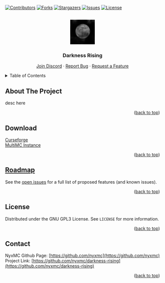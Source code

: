 <a name="readme-top"></a>

<!-- PROJECT SHIELDS -->
<!--
*** I'm using markdown "reference style" links for readability.
*** Reference links are enclosed in brackets [ ] instead of parentheses ( ).
*** See the bottom of this document for the declaration of the reference variables
*** for contributors-url, forks-url, etc. This is an optional, concise syntax you may use.
*** https://www.markdownguide.org/basic-syntax/#reference-style-links
-->
[![Contributors][contributors-shield]][contributors-url]
[![Forks][forks-shield]][forks-url]
[![Stargazers][stars-shield]][stars-url]
[![Issues][issues-shield]][issues-url]
[![License][license-shield]][license-url]



<!-- PROJECT LOGO -->
<br />
<div align="center">
  <a href="https://github.com/nyxmc/darkness-rising">
    <img src="icon.png" alt="Logo" width="80" height="80">
  </a>

<h3 align="center">Darkness Rising</h3>

  <p align="center">
    <a href="https://discord.gg/A7yWRPrwKT">Join Discord</a>
    ·
    <a href="https://github.com/nyxmc/darkness-rising/issues">Report Bug</a>
    ·
    <a href="https://github.com/nyxmc/darkness-rising/issues">Request a Feature</a>
  </p>
</div>



<!-- TABLE OF CONTENTS -->
<details>
  <summary>Table of Contents</summary>
  <ol>
    <li><a href="#about-the-project">About The Project</a></li>
    <li><a href="#download">Download</a></li>
    <li><a href="#roadmap">Roadmap</a></li>
    <li><a href="#license">License</a></li>
    <li><a href="#contact">Contact</a></li>
  </ol>
</details>



<!-- ABOUT THE PROJECT -->
## About The Project

desc here

<p align="right">(<a href="#readme-top">back to top</a>)</p>



<!-- DOWNLOAD -->
## Download

[Curseforge]()
<br />
[MultiMC Instance]()

<p align="right">(<a href="#readme-top">back to top</a>)</p>



<!-- ROADMAP -->
## [Roadmap](https://github.com/orgs/nyxmc/projects/1)
See the [open issues](https://github.com/nyxmc/darkness-rising/issues) for a full list of proposed features (and known issues).

<p align="right">(<a href="#readme-top">back to top</a>)</p>



<!-- LICENSE -->
## License

Distributed under the GNU GPL3 License. See `LICENSE` for more information.

<p align="right">(<a href="#readme-top">back to top</a>)</p>



<!-- CONTACT -->
## Contact

NyxMC Github Page: [https://github.com/nyxmc](https://github.com/nyxmc)
<br />
Project Link: [https://github.com/nyxmc/darkness-rising](https://github.com/nyxmc/darkness-rising)

<p align="right">(<a href="#readme-top">back to top</a>)</p>

<!-- MARKDOWN LINKS & IMAGES -->
<!-- https://www.markdownguide.org/basic-syntax/#reference-style-links -->
[contributors-shield]: https://img.shields.io/github/contributors/nyxmc/darkness-rising.svg?style=for-the-badge
[contributors-url]: https://github.com/nyxmc/darkness-rising/graphs/contributors
[forks-shield]: https://img.shields.io/github/forks/nyxmc/darkness-rising.svg?style=for-the-badge
[forks-url]: https://github.com/nyxmc/darkness-rising/network/members
[stars-shield]: https://img.shields.io/github/stars/nyxmc/darkness-rising.svg?style=for-the-badge
[stars-url]: https://github.com/nyxmc/darkness-rising/stargazers
[issues-shield]: https://img.shields.io/github/issues/nyxmc/darkness-rising.svg?style=for-the-badge
[issues-url]: https://github.com/nyxmc/darkness-rising/issues
[license-shield]: https://img.shields.io/github/license/nyxmc/darkness-rising.svg?style=for-the-badge
[license-url]: https://github.com/nyxmc/darkness-rising/blob/main/LICENSE
